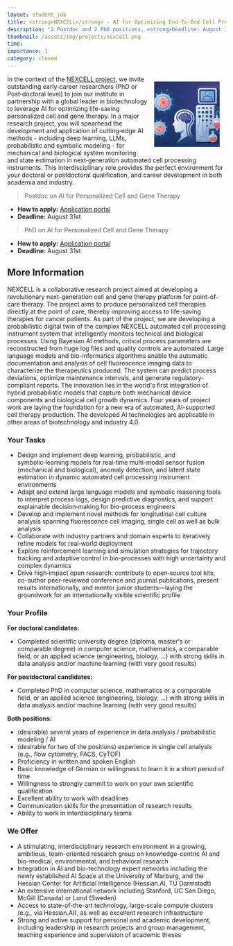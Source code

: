 ```yaml
---
layout: student_job
title: <strong>NEXCELL</strong> - AI for Optimizing End‑To‑End Cell Processing in Clinical Cell Therapy
description: "2 Postdoc and 2 PhD positions, <strong>Deadline: August 31th</strong>"
thumbnail: /assets/img/projects/nexcell.png
time:
importance: 1
category: closed
---
```


<img src="/assets/img/projects/nexcell.png" style="float: right; width:30%; padding: 1em"/>

In the context of the [NEXCELL project](/projects/2025_nexcell), we invite outstanding early‑career researchers (PhD or Post‑doctoral level) to join our institute in partnership with a global leader in biotechnology to leverage AI for optimizing life-saving personalized cell and gene therapy. In a major research project, you will spearhead the development and application of cutting‑edge AI methods - including deep learning, LLMs, probabilistic and symbolic modeling - for mechanical and biological system monitoring and state estimation in next‑generation automated cell processing instruments. This interdisciplinary role provides the perfect environment for your doctoral or postdoctoral qualification, and career development in both academia and industry.

> Postdoc on AI for Personalized Cell and Gene Therapy

- **How to apply:** [Application portal](https://jobs.uni-rostock.de/jobposting/20b177ee5b38c8ec763da3443da877fa657d5b6d0)
- **Deadline:** August 31st

> PhD on AI for Personalized Cell and Gene Therapy

- **How to apply:** [Application portal](https://jobs.uni-rostock.de/jobposting/20b177ee5b38c8ec763da3443da877fa657d5b6d0)
- **Deadline:** August 31st

## More Information

NEXCELL is a collaborative research project aimed at developing a revolutionary next-generation cell and gene therapy platform for point-of-care therapy. The project aims to produce personalized cell therapies directly at the point of care, thereby improving access to life-saving therapies for cancer patients. As part of the project, we are developing a probabilistic digital twin of the complex NEXCELL automated cell processing instrument system that intelligently monitors technical and biological processes. Using Bayesian AI methods, critical process parameters are reconstructed from huge log files and quality controls are automated.
Large language models and bio-informatics algorithms enable the automatic documentation and analysis of cell fluorescence imaging data to characterize the therapeutics produced. The system can predict process deviations, optimize maintenance intervals, and generate regulatory-compliant reports.
The innovation lies in the world's first integration of hybrid probabilistic models that capture both mechanical device components and biological cell growth dynamics. Four years of project work are laying the foundation for a new era of automated, AI-supported cell therapy production. The developed AI technologies are applicable in other areas of biotechnology and industry 4.0.

### Your Tasks

- Design and implement deep learning, probabilistic, and symbolic‑learning models for real‑time multi-modal sensor fusion (mechanical and biological), anomaly detection, and latent state estimation in dynamic automated cell processing instrument environments
- Adapt and extend large language models and symbolic reasoning tools to interpret process logs, design predictive diagnostics, and support explainable decision‑making for bio-process engineers
- Develop and implement novel methods for longitudinal cell culture analysis spanning fluorescence cell imaging, single cell as well as bulk analysis
- Collaborate with industry partners and domain experts to iteratively refine models for real‑world deployment
- Explore reinforcement learning and simulation strategies for trajectory tracking and adaptive control in bio-processes with high uncertainty and complex dynamics
- Drive high‑impact open research: contribute to open‑source tool kits, co-author peer‑reviewed conference and journal publications, present results internationally, and mentor junior students—laying the groundwork for an internationally visible scientific profile

### Your Profile

**For doctoral candidates:**

- Completed scientific university degree (diploma, master's or comparable degree) in computer science, mathematics, a comparable field, or an applied science (engineering, biology, ...) with strong skills in data analysis and/or machine learning (with very good results)

**For postdoctoral candidates:**

- Completed PhD in computer science, mathematics or a comparable field, or an applied science (engineering, biology, ...) with strong skills in data analysis and/or machine learning (with very good results)

**Both positions:**

- (desirable) several years of experience in data analysis / probabilistic modeling / AI
- (desirable for two of the positions) experience in single cell analysis (e.g., flow cytometry, FACS, CyTOF)
- Proficiency in written and spoken English
- Basic knowledge of German or willingness to learn it in a short period of time
- Willingness to strongly commit to work on your own scientific qualification
- Excellent ability to work with deadlines
- Communication skills for the presentation of research results
- Ability to work in interdisciplinary teams

### We Offer

- A stimulating, interdisciplinary research environment in a growing, ambitious, team-oriented research group on knowledge-centric AI and bio-medical, environmental, and behavioral research
- Integration in AI and bio-technology expert networks including the newly established AI Space at the University of Marburg, and the Hessian Center for Artificial Intelligence (Hessian.AI, TU Darmstadt)
- An extensive international network including Stanford, UC San Diego, McGill (Canada) or Lund (Sweden)
- Access to state-of-the-art technology, large-scale compute clusters (e.g., via Hessian.AI), as well as excellent research infrastructure
- Strong and active support for personal and academic development, including leadership in research projects and group management, teaching experience and supervision of academic theses
